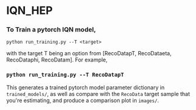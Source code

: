 # IQN_HEP

### To Train a pytorch IQN model,

`python run_training.py --T <target>`

with the target T being an option from [RecoDatapT, RecoDataeta, RecoDataphi, RecoDatam].
For example, 

### `python run_training.py --T RecoDatapT`

This generates a trained pytorch model parameter dictionary in `trained_models/`, as well as compare with the `RecoData` target sample that you're estimating, and produce a comparison plot in `images/`.

